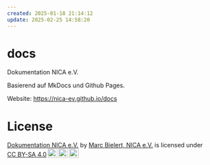 ```yaml
---
created: 2025-01-18 21:14:12
update: 2025-02-25 14:58:20
---
```


# docs
Dokumentation NICA e.V.

Basierend auf MkDocs und Github Pages.

Website: https://nica-ev.github.io/docs

# License

<p xmlns:cc="http://creativecommons.org/ns#" xmlns:dct="http://purl.org/dc/terms/"><a property="dct:title" rel="cc:attributionURL" href="https://github.com/nica-ev/docs">Dokumentation NICA e.V.</a> by <a rel="cc:attributionURL dct:creator" property="cc:attributionName" href="https://github.com/nica-ev">Marc Bielert, NICA e.V.</a> is licensed under <a href="https://creativecommons.org/licenses/by-sa/4.0/?ref=chooser-v1" target="_blank" rel="license noopener noreferrer" style="display:inline-block;">CC BY-SA 4.0<img style="height:22px!important;margin-left:3px;vertical-align:text-bottom;" src="https://mirrors.creativecommons.org/presskit/icons/cc.svg?ref=chooser-v1" alt=""><img style="height:22px!important;margin-left:3px;vertical-align:text-bottom;" src="https://mirrors.creativecommons.org/presskit/icons/by.svg?ref=chooser-v1" alt=""><img style="height:22px!important;margin-left:3px;vertical-align:text-bottom;" src="https://mirrors.creativecommons.org/presskit/icons/sa.svg?ref=chooser-v1" alt=""></a></p>